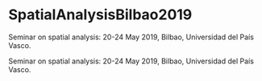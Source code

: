 # SpatialAnalysisBilbao2019
Seminar on spatial analysis: 20-24 May 2019, Bilbao, Universidad del País Vasco.
</div>
Seminar on spatial analysis: 20-24 May 2019, Bilbao, Universidad del País Vasco.
